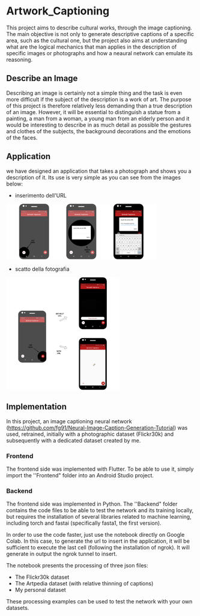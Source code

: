 # Artwork_Captioning

This project aims to describe cultural works, through the image captioning. The main objective is not only to generate descriptive captions of a specific area, such as the cultural one, but the project also aims at understanding what are the logical mechanics that man applies in the description of specific images or photographs and how a neaural network can emulate its reasoning.

## Describe an Image

Describing an image is certainly not a simple thing and the task is even more difficult if the subject of the description is a work of art.
The purpose of this project is therefore relatively less demanding than a true description of an image. However, it will be essential to distinguish a statue from a painting, a man from a woman, a young man from an elderly person and it would be interesting to describe in as much detail as possible the gestures and clothes of the subjects, the background decorations and the emotions of the faces.

## Application
we have designed an application that takes a photograph and shows you a description of it. Its use is very simple as you can see from the images below:

- inserimento dell'URL
<img src="/demo/inserimento_url.png" width="400">

- scatto della fotografia
<img src="/demo/scatto_foto.png" width="300">

## Implementation

In this project, an image captioning neural network (https://github.com/fg91/Neural-Image-Caption-Generation-Tutorial) was used, retrained, initially with a photographic dataset (Flickr30k) and subsequently with a dedicated dataset created by me.

### Frontend
The frontend side was implemented with Flutter. To be able to use it, simply import the ''Frontend" folder into an Android Studio project.

### Backend
The frontend side was implemented in Python. The ''Backend" folder contains the code files to be able to test the network and its training locally, but requires the installation of several libraries related to machine learning, including torch and fastai (specifically fasta1, the first version).

In order to use the code faster, just use the notebook directly on Google Colab.
In this case, to generate the url to insert in the application, it will be sufficient to execute the last cell (following the installation of ngrok). It will generate in output the ngrok tunnel to insert.

The notebook presents the processing of three json files:
- The Flickr30k dataset
- The Artpedia dataset (with relative thinning of captions)
- My personal dataset

These processing examples can be used to test the network with your own datasets.


